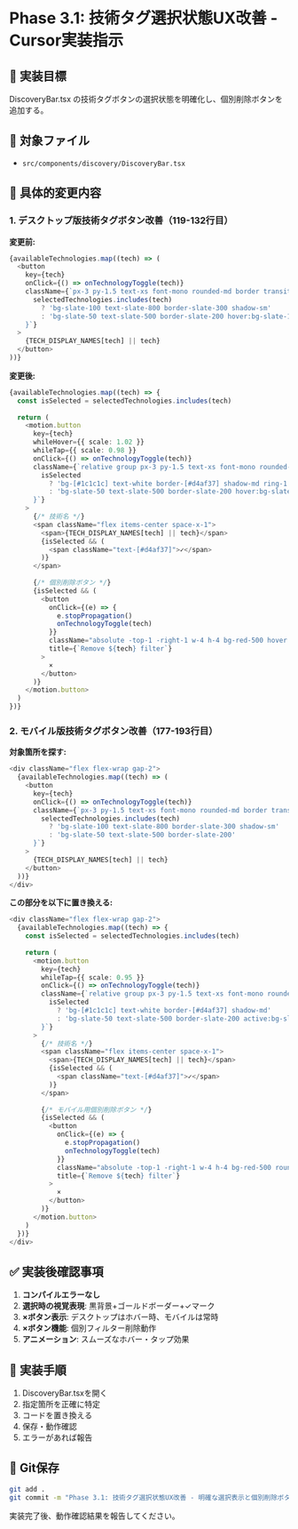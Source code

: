 # Phase 3.1: 技術タグ選択状態UX改善 - Cursor実装指示

## 🎯 実装目標
DiscoveryBar.tsx の技術タグボタンの選択状態を明確化し、個別削除ボタンを追加する。

## 📁 対象ファイル
- `src/components/discovery/DiscoveryBar.tsx`

## 🔧 具体的変更内容

### 1. デスクトップ版技術タグボタン改善（119-132行目）

**変更前:**
```typescript
{availableTechnologies.map((tech) => (
  <button
    key={tech}
    onClick={() => onTechnologyToggle(tech)}
    className={`px-3 py-1.5 text-xs font-mono rounded-md border transition-all duration-150 ${
      selectedTechnologies.includes(tech)
        ? 'bg-slate-100 text-slate-800 border-slate-300 shadow-sm'
        : 'bg-slate-50 text-slate-500 border-slate-200 hover:bg-slate-100 hover:text-slate-600'
    }`}
  >
    {TECH_DISPLAY_NAMES[tech] || tech}
  </button>
))}
```

**変更後:**
```typescript
{availableTechnologies.map((tech) => {
  const isSelected = selectedTechnologies.includes(tech)
  
  return (
    <motion.button
      key={tech}
      whileHover={{ scale: 1.02 }}
      whileTap={{ scale: 0.98 }}
      onClick={() => onTechnologyToggle(tech)}
      className={`relative group px-3 py-1.5 text-xs font-mono rounded-md border transition-all duration-200 ${
        isSelected
          ? 'bg-[#1c1c1c] text-white border-[#d4af37] shadow-md ring-1 ring-[#d4af37]/30'
          : 'bg-slate-50 text-slate-500 border-slate-200 hover:bg-slate-100 hover:text-slate-600 hover:border-slate-300'
      }`}
    >
      {/* 技術名 */}
      <span className="flex items-center space-x-1">
        <span>{TECH_DISPLAY_NAMES[tech] || tech}</span>
        {isSelected && (
          <span className="text-[#d4af37]">✓</span>
        )}
      </span>
      
      {/* 個別削除ボタン */}
      {isSelected && (
        <button
          onClick={(e) => {
            e.stopPropagation()
            onTechnologyToggle(tech)
          }}
          className="absolute -top-1 -right-1 w-4 h-4 bg-red-500 hover:bg-red-600 rounded-full flex items-center justify-center text-white text-xs transition-all duration-150 opacity-0 group-hover:opacity-100 shadow-sm"
          title={`Remove ${tech} filter`}
        >
          ×
        </button>
      )}
    </motion.button>
  )
})}
```

### 2. モバイル版技術タグボタン改善（177-193行目）

**対象箇所を探す:**
```typescript
<div className="flex flex-wrap gap-2">
  {availableTechnologies.map((tech) => (
    <button
      key={tech}
      onClick={() => onTechnologyToggle(tech)}
      className={`px-3 py-1.5 text-xs font-mono rounded-md border transition-all duration-150 ${
        selectedTechnologies.includes(tech)
          ? 'bg-slate-100 text-slate-800 border-slate-300 shadow-sm'
          : 'bg-slate-50 text-slate-500 border-slate-200'
      }`}
    >
      {TECH_DISPLAY_NAMES[tech] || tech}
    </button>
  ))}
</div>
```

**この部分を以下に置き換える:**
```typescript
<div className="flex flex-wrap gap-2">
  {availableTechnologies.map((tech) => {
    const isSelected = selectedTechnologies.includes(tech)
    
    return (
      <motion.button
        key={tech}
        whileTap={{ scale: 0.95 }}
        onClick={() => onTechnologyToggle(tech)}
        className={`relative group px-3 py-1.5 text-xs font-mono rounded-md border transition-all duration-200 ${
          isSelected
            ? 'bg-[#1c1c1c] text-white border-[#d4af37] shadow-md'
            : 'bg-slate-50 text-slate-500 border-slate-200 active:bg-slate-100'
        }`}
      >
        {/* 技術名 */}
        <span className="flex items-center space-x-1">
          <span>{TECH_DISPLAY_NAMES[tech] || tech}</span>
          {isSelected && (
            <span className="text-[#d4af37]">✓</span>
          )}
        </span>
        
        {/* モバイル用個別削除ボタン */}
        {isSelected && (
          <button
            onClick={(e) => {
              e.stopPropagation()
              onTechnologyToggle(tech)
            }}
            className="absolute -top-1 -right-1 w-4 h-4 bg-red-500 rounded-full flex items-center justify-center text-white text-xs shadow-sm"
            title={`Remove ${tech} filter`}
          >
            ×
          </button>
        )}
      </motion.button>
    )
  })}
</div>
```

## ✅ 実装後確認事項

1. **コンパイルエラーなし**
2. **選択時の視覚表現**: 黒背景+ゴールドボーダー+✓マーク
3. **×ボタン表示**: デスクトップはホバー時、モバイルは常時
4. **×ボタン機能**: 個別フィルター削除動作
5. **アニメーション**: スムーズなホバー・タップ効果

## 🚀 実装手順
1. DiscoveryBar.tsxを開く
2. 指定箇所を正確に特定
3. コードを置き換える
4. 保存・動作確認
5. エラーがあれば報告

## 📝 Git保存
```bash
git add .
git commit -m "Phase 3.1: 技術タグ選択状態UX改善 - 明確な選択表示と個別削除ボタン追加"
```

実装完了後、動作確認結果を報告してください。